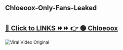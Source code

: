 
 ## Chloeoox-Only-Fans-Leaked

# <h2><a href="https://clipsfans.com/Chloeoox&ref=git">🔗 Click to LINKS ⏩⏩ 👉 🟢 Chloeoox </a></h2>

<a href="https://clipsfans.com/Chloeoox&ref=git" rel="nofollow" data-target="animated-image.originalLink"><img src="https://i.ibb.co.com/xMMVF88/686577567.gif" alt="Viral Video Original" style="max-width: 100%; display: inline-block;" data-target="animated-image.originalImage"></a>
